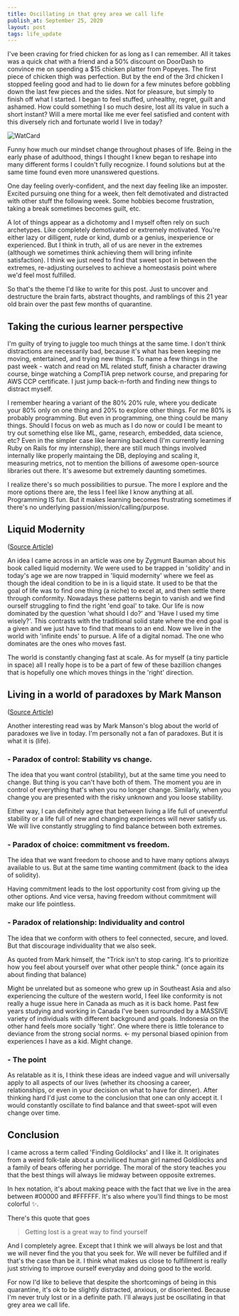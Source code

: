 ```yaml
---
title: Oscillating in that grey area we call life
publish_at: September 25, 2020
layout: post
tags: life_update
---
```


I've been craving for fried chicken for as long as I can remember. All it takes was a quick chat with a friend and a 50% discount on DoorDash to convince me on spending a $15 chicken platter from Popeyes. The first piece of chicken thigh was perfection. But by the end of the 3rd chicken I stopped feeling good and had to lie down for a few minutes before gobbling down the last few pieces and the sides. Not for pleasure, but simply to finish off what I started. I began to feel stuffed, unhealthy, regret, guilt and ashamed. How could something I so much desire, lost all its value in such a short instant? Will a mere mortal like me ever feel satisfied and content with this diversely rich and fortunate world I live in today?

![WatCard](oscillating-in-that-grey-area-we-call-life/popeyes.png "=400x400")

Funny how much our mindset change throughout phases of life. Being in the early phase of adulthood, things I thought I knew began to reshape into many different forms I couldn't fully recognize. I found solutions but at the same time found even more unanswered questions.

One day feeling overly-confident, and the next day feeling like an imposter. Excited pursuing one thing for a week, then felt demotivated and distracted with other stuff the following week. Some hobbies become frustration, taking a break sometimes becomes guilt, etc.

A lot of things appear as a dichotomy and I myself often rely on such archetypes. Like completely demotivated or extremely motivated. You're either lazy or dilligent, rude or kind, dumb or a genius, inexperience or experienced. But I think in truth, all of us are never in the extremes (although we sometimes think achieving them will bring infinite satisfaction). I think we just need to find that sweet spot in between the extremes, re-adjusting ourselves to achieve a homeostasis point where we'd feel most fulfilled.

So that's the theme I'd like to write for this post. Just to uncover and destructure the brain farts, abstract thoughts, and ramblings of this 21 year old brain over the past few months of quarantine.


## Taking the curious learner perspective

I'm guilty of trying to juggle too much things at the same time. I don't think distractions are necessarily bad, because it's what has been keeping me moving, entertained, and trying new things. To name a few things in the past week - watch and read on ML related stuff, finish a character drawing course, binge watching a CompTIA prep network course, and preparing for AWS CCP certificate. I just jump back-n-forth and finding new things to distract myself.

I remember hearing a variant of the 80% 20% rule, where you dedicate your 80% only on one thing and 20% to explore other things. For me 80% is probably programming. But even in programming, one thing could be many things. Should I focus on web as much as I do now or could I be meant to try out something else like ML, game, research, embedded, data science, etc? Even in the simpler case like learning backend (I'm currently learning Ruby on Rails for my internship), there are still much things involved internally like properly maintaing the DB, deploying and scaling it, measuring metrics, not to mention the billions of awesome open-source libraries out there. It's awesome but extremely daunting sometimes.

I realize there's so much possibilities to pursue. The more I explore and the more options there are, the less I feel like I know anything at all. Programming IS fun. But it makes learning becomes frustrating sometimes if there's no underlying passion/mission/calling/purpose.

## Liquid Modernity
([Source Article](https://www.linkedin.com/pulse/living-liquid-modernity-christopher-kutarna/))

An idea I came across in an article was one by Zygmunt Bauman about his book called liquid modernity. We were used to be trapped in 'solidity' and in today's age we are now trapped in 'liquid modernity' where we feel as though the ideal condition to be in is a liquid state. It used to be that the goal of life was to find one thing (a niche) to excel at, and then settle there through conformity. Nowadays these patterns begin to vanish and we find ourself struggling to find the right 'end goal' to take. Our life is now dominated by the question 'what should I do?' and 'Have I used my time wisely?'. This contrasts with the traditional solid state where the end goal is a given and we just have to find that means to an end. Now we live in the world with 'infinite ends' to pursue. A life of a digital nomad. The one who dominates are the ones who moves fast.

The world is constantly changing fast at scale. As for myself (a tiny particle in space) all I really hope is to be a part of few of these bazillion changes that is hopefully one which moves things in the 'right' direction.


## Living in a world of paradoxes by Mark Manson
([Source Article](https://markmanson.net/the-3-paradoxes-of-life))

Another interesting read was by Mark Manson's blog about the world of paradoxes we live in today. I'm personally not a fan of paradoxes. But it is what it is (life).
### - Paradox of control: Stability vs change.
The idea that you want control (stability), but at the same time you need to change. But thing is you can't have both of them. The moment you are in control of everything that's when you no longer change. Similarly, when you change you are presented with the risky unknown and you loose stability.

Either way, I can definitely agree that between living a life full of uneventful stability or a life full of new and changing experiences will never satisfy us. We will live  constantly struggling to find balance between both extremes.

### - Paradox of choice: commitment vs freedom.
The idea that we want freedom to choose and to have many options always available to us. But at the same time wanting commitment (back to the idea of solidity).

Having commitment leads to the lost opportunity cost from giving up the other options. And vice versa, having freedom without commitment will make our life pointless.

### - Paradox of relationship: Individuality and control
The idea that we conform with others to feel connected, secure, and loved. But that discourage individuality that we also seek.

As quoted from Mark himself, the "Trick isn't to stop caring. It's to prioritize how you feel about yourself over what other people think." (once again its about finding that balance)

Might be unrelated but as someone who grew up in Southeast Asia and also experiencing the culture of the western world, I feel like conformity is not really a huge issue here in Canada as much as it is back home. Past few years studying and working in Canada I've been surrounded by a MASSIVE variety of individuals with different background and goals. Indonesia on the other hand feels more socially 'tight'. One where there is little tolerance to deviance from the strong social norms. <- my personal biased opinion from experiences I have as a kid. Might change.

### - The point
As relatable as it is, I think these ideas are indeed vague and will universally apply to all aspects of our lives (whether its choosing a career, relationships, or even in your decision on what to have for dinner). After thinking hard I'd just come to the conclusion that one can only accept it. I would constantly oscillate to find balance and that sweet-spot will even change over time.

## Conclusion

I came across a term called 'Finding Goldilocks' and I like it. It originates from a weird folk-tale about a unciviliced human girl named Goldilocks and a family of bears offering her porridge. The moral of the story teaches you that the best things will always lie midway between opposite extremes.

In hex notation, it's about making peace with the fact that we live in the area between #00000 and #FFFFFF. It's also where you'll find things to be most colorful :sparkles:.

There's this quote that goes
> Getting lost is a great way to find yourself

And I completely agree. Except that I think we will always be lost and that we will never find the you that you seek for. We will never be fulfilled and if that's the case than be it. I think what makes us close to fulfillment is really just striving to improve ourself everyday and doing good to the world.

For now I'd like to believe that despite the shortcomings of being in this quarantine, it's ok to be slightly distracted,  anxious, or disoriented. Because I'm never truly lost or in a definite path. I'll always just be oscillating in that grey area we call life.
